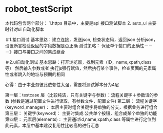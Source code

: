 # robot_testScript
本代码包含两个部分： 1.https 目录中，主要是api 接口测试脚本   2. auto_ui 主要时针对ui 自动化脚本

＃1.接口测试
基本思路：建立连接，发送json, 检查状态码，返回json 分析json，设置断言检验返回的字段数据是否正确
测试策略： 保证单个接口的正确性－－－》接口与接口之间的集成组合

＃2.ui自动化测试
基本思路：打开浏览器，找到元素（ID，name,xpath,class等） 然后输入参数或者 执行js强行赋值，然后执行某个事件，检查页面的元素属性或者跳入的地址与预期的相同

心得：由于本业务彼此依赖性太强，需要将测试脚本分为4层

第一层：testcase 层（比较纯洁，只有关键字与参数）：流程关键字＋参数话的参数 (参数是通过配置文件进行读取，有参数文件，配置文件)
第二层： 流程关键字(keyword_manager)： 本层主要时组合关键字将单独的分支，根据业务进行组合
第三层： 关键字(keyword)： 主要时集成 公共单个按钮，组合成某个单独的功能
第四层： 元素层(elements)： 主要通过id,name,xpath,class 等属性进行定位到此元素，本层中基本建议复用性比较高的进行汇总
